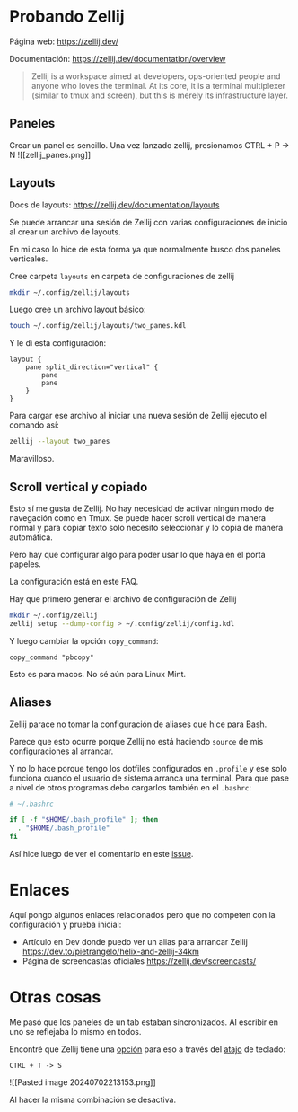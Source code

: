 # Probando Zellij

Página web: https://zellij.dev/

Documentación: https://zellij.dev/documentation/overview

> Zellij is a workspace aimed at developers, ops-oriented people and anyone who loves the terminal. At its core, it is a terminal multiplexer (similar to tmux and screen), but this is merely its infrastructure layer.

## Paneles

Crear un panel es sencillo. Una vez lanzado zellij, presionamos CTRL + P -> N
![[zellij_panes.png]]

## Layouts

Docs de layouts: https://zellij.dev/documentation/layouts

Se puede arrancar una sesión de Zellij con varias configuraciones de inicio al crear un archivo de layouts.

En mi caso lo hice de esta forma ya que normalmente busco dos paneles verticales.

Cree carpeta `layouts` en carpeta de configuraciones de zellij
```bash
mkdir ~/.config/zellij/layouts
```

Luego cree un archivo layout básico:
```bash
touch ~/.config/zellij/layouts/two_panes.kdl
```

Y le di esta configuración:
```
layout {
    pane split_direction="vertical" {
        pane
        pane
    }
}
```

Para cargar ese archivo al iniciar una nueva sesión de Zellij ejecuto el comando así:
```bash
zellij --layout two_panes
```

Maravilloso.

## Scroll vertical y copiado

Esto sí me gusta de Zellij. No hay necesidad de activar ningún modo de navegación como en Tmux. Se puede hacer scroll vertical de manera normal y para copiar texto solo necesito seleccionar y lo copia de manera automática.

Pero hay que configurar algo para poder usar lo que haya en el porta papeles.

La configuración está en este FAQ.

Hay que primero generar el archivo de configuración de Zellij
```bash
mkdir ~/.config/zellij
zellij setup --dump-config > ~/.config/zellij/config.kdl
```

Y luego cambiar la opción `copy_command`:
```
copy_command "pbcopy"
```

Esto es para macos. No sé aún para Linux Mint.

## Aliases

Zellij parace no tomar la configuración de aliases que hice para Bash.

Parece que esto ocurre porque Zellij no está haciendo `source` de mis configuraciones al arrancar.

Y no lo hace porque tengo los dotfiles configurados en `.profile` y ese solo funciona cuando el usuario de sistema arranca una terminal. Para que pase a nivel de otros programas debo cargarlos también en el `.bashrc`:

```bash
# ~/.bashrc

if [ -f "$HOME/.bash_profile" ]; then
  . "$HOME/.bash_profile"
fi
```

Así hice luego de ver el comentario en este [issue](https://github.com/zellij-org/zellij/issues/2050).

# Enlaces

Aquí pongo algunos enlaces relacionados pero que no competen con la configuración y prueba inicial:

- Artículo en Dev donde puedo ver un alias para arrancar Zellij https://dev.to/pietrangelo/helix-and-zellij-34km
- Página de screencastas oficiales https://zellij.dev/screencasts/

# Otras cosas

Me pasó que los paneles de un tab estaban sincronizados. Al escribir en uno se reflejaba lo mismo en todos.

Encontré que Zellij tiene una [opción](https://github.com/zellij-org/zellij/discussions/1271) para eso a través del [atajo](https://github.com/zellij-org/zellij/blob/main/zellij-utils/assets/config/default.kdl#L56) de teclado:
```
CTRL + T -> S
```

![[Pasted image 20240702213153.png]]

Al hacer la misma combinación se desactiva.